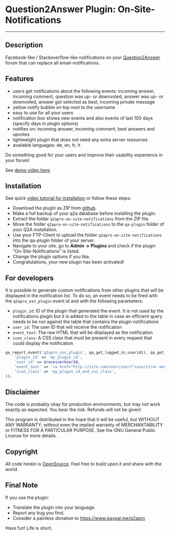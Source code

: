 # Question2Answer Plugin: On-Site-Notifications #

----------

## Description ##

Facebook-like / Stackoverflow-like notifications on your [Question2Answer](http://www.question2answer.org/) forum that can replace all email-notifications.


## Features ##

- users get notifications about the following events: incoming answer, incoming comment, question was up- or downvoted, answer was up- or downvoted, answer got selected as best, incoming private message
- yellow notify bubble on top next to the username
- easy to use for all your users
- notification box shows new events and also events of last 100 days (specify days in plugin options)
- notifies on: incoming answer, incoming comment, best answers and upvotes
- lightweight plugin that does not need any extra server resources
- available languages: de, en, fr, lt

Do something good for your users and improve their usability experience in your forum!

See [demo video here](https://www.youtube.com/watch?v=C86rdJkGP3k).


## Installation ##

See quick [video tutorial for installation](https://www.youtube.com/watch?feature=player_detailpage&v=C86rdJkGP3k#t=90) or follow these steps:

- Download the plugin as ZIP from [github](https://github.com/q2apro/q2apro-on-site-notifications).
- Make a full backup of your q2a database before installing the plugin.
- Extract the folder ``q2apro-on-site-notifications`` from the ZIP file.
- Move the folder ``q2apro-on-site-notifications`` to the ``qa-plugin`` folder of your Q2A installation.
- Use your FTP-Client to upload the folder ``q2apro-on-site-notifications`` into the qa-plugin folder of your server.
- Navigate to your site, go to **Admin -> Plugins** and check if the plugin "On-Site-Notifications" is listed.
- Change the plugin options if you like.
- Congratulations, your new plugin has been activated!


## For developers ##

It is possible to generate custom notifications from other plugins that will be displayed in the notification list. To do so, an event
needs to be fired with the `q2apro_osn_plugin` event id and with the following parameters:

  * `plugin_id`: ID of the plugin that generated the event. It is not used by the notifications plugin but it is added to the table
  in case an efficient query needs to be run against the table that contains the plugin notifications
  * `user_id`: The user ID that will receive the notification
  * `event_text`: The raw HTML that will be displayed as the notification
  * `icon_class`: A CSS class that must be present in every request that could display the notification

```php
qa_report_event('q2apro_osn_plugin', qa_get_logged_in_userid(), qa_get_logged_in_handle(), null, array(
    'plugin_id' => 'my_plugin_id',
    'user_id' => $receiverUserId,
    'event_text' => '<a href="http://site.com/user/user1">user1</a> mentioned you in <a href="http://site.com/154">this post</a>',
    'icon_class' => 'my_plugin_id_and_css_class',
));
```

## Disclaimer ##

The code is probably okay for production environments, but may not work exactly as expected. You bear the risk. Refunds will not be given!

This program is distributed in the hope that it will be useful, but WITHOUT ANY WARRANTY;
without even the implied warranty of MERCHANTABILITY or FITNESS FOR A PARTICULAR PURPOSE.
See the GNU General Public License for more details.


## Copyright ##

All code herein is [OpenSource](http://www.gnu.org/licenses/gpl.html). Feel free to build upon it and share with the world.


## Final Note ##

If you use the plugin:

  * Translate the plugin into your language.
  * Report any bug you find.
  * Consider a painless donation to https://www.paypal.me/q2apro

Have fun! Life is short.
